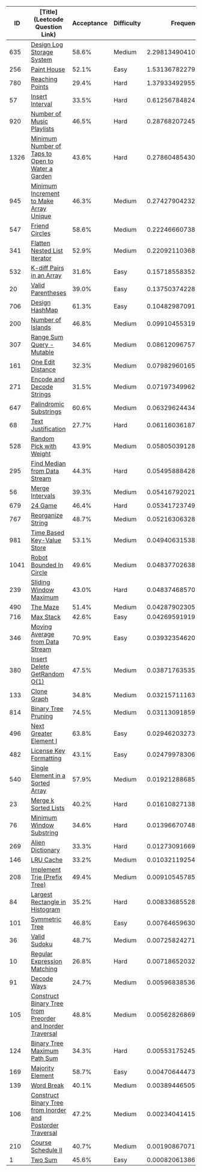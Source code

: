 |ID|[Title](Leetcode Question Link)|Acceptance|Difficulty|Frequency|
|----|-----|----|---|---|
|635|[Design Log Storage System]( https://leetcode.com/problems/design-log-storage-system)|58.6%|Medium|2.2981349041046517|
|256|[Paint House]( https://leetcode.com/problems/paint-house)|52.1%|Easy|1.5313678227960323|
|780|[Reaching Points]( https://leetcode.com/problems/reaching-points)|29.4%|Hard|1.3793349295510802|
|57|[Insert Interval]( https://leetcode.com/problems/insert-interval)|33.5%|Hard|0.6125678482424609|
|920|[Number of Music Playlists]( https://leetcode.com/problems/number-of-music-playlists)|46.5%|Hard|0.2876820724517809|
|1326|[Minimum Number of Taps to Open to Water a Garden]( https://leetcode.com/problems/minimum-number-of-taps-to-open-to-water-a-garden)|43.6%|Hard|0.2786048543006643|
|945|[Minimum Increment to Make Array Unique]( https://leetcode.com/problems/minimum-increment-to-make-array-unique)|46.3%|Medium|0.27427904232444056|
|547|[Friend Circles]( https://leetcode.com/problems/friend-circles)|58.6%|Medium|0.22246660738239243|
|341|[Flatten Nested List Iterator]( https://leetcode.com/problems/flatten-nested-list-iterator)|52.9%|Medium|0.2209211036876481|
|532|[K-diff Pairs in an Array]( https://leetcode.com/problems/k-diff-pairs-in-an-array)|31.6%|Easy|0.15718558352241233|
|20|[Valid Parentheses]( https://leetcode.com/problems/valid-parentheses)|39.0%|Easy|0.13750374228546985|
|706|[Design HashMap]( https://leetcode.com/problems/design-hashmap)|61.3%|Easy|0.10482987091202353|
|200|[Number of Islands]( https://leetcode.com/problems/number-of-islands)|46.8%|Medium|0.09910455319823885|
|307|[Range Sum Query - Mutable]( https://leetcode.com/problems/range-sum-query-mutable)|34.6%|Medium|0.08612096757681667|
|161|[One Edit Distance]( https://leetcode.com/problems/one-edit-distance)|32.3%|Medium|0.07982960165248484|
|271|[Encode and Decode Strings]( https://leetcode.com/problems/encode-and-decode-strings)|31.5%|Medium|0.07197349962508924|
|647|[Palindromic Substrings]( https://leetcode.com/problems/palindromic-substrings)|60.6%|Medium|0.06329624434241725|
|68|[Text Justification]( https://leetcode.com/problems/text-justification)|27.7%|Hard|0.06116036187169583|
|528|[Random Pick with Weight]( https://leetcode.com/problems/random-pick-with-weight)|43.9%|Medium|0.05805039128849884|
|295|[Find Median from Data Stream]( https://leetcode.com/problems/find-median-from-data-stream)|44.3%|Hard|0.05495888428075748|
|56|[Merge Intervals]( https://leetcode.com/problems/merge-intervals)|39.3%|Medium|0.054167920212564245|
|679|[24 Game]( https://leetcode.com/problems/24-game)|46.4%|Hard|0.05341723749698583|
|767|[Reorganize String]( https://leetcode.com/problems/reorganize-string)|48.7%|Medium|0.05216306328458592|
|981|[Time Based Key-Value Store]( https://leetcode.com/problems/time-based-key-value-store)|53.1%|Medium|0.049406315387071284|
|1041|[Robot Bounded In Circle]( https://leetcode.com/problems/robot-bounded-in-circle)|49.6%|Medium|0.0483770263821056|
|239|[Sliding Window Maximum]( https://leetcode.com/problems/sliding-window-maximum)|43.0%|Hard|0.0483746857022364|
|490|[The Maze]( https://leetcode.com/problems/the-maze)|51.4%|Medium|0.04287902305923364|
|716|[Max Stack]( https://leetcode.com/problems/max-stack)|42.6%|Easy|0.042695919196489414|
|346|[Moving Average from Data Stream]( https://leetcode.com/problems/moving-average-from-data-stream)|70.9%|Easy|0.03932354620391436|
|380|[Insert Delete GetRandom O(1)]( https://leetcode.com/problems/insert-delete-getrandom-o1)|47.5%|Medium|0.038717635350707984|
|133|[Clone Graph]( https://leetcode.com/problems/clone-graph)|34.8%|Medium|0.03215711163453134|
|814|[Binary Tree Pruning]( https://leetcode.com/problems/binary-tree-pruning)|74.5%|Medium|0.03113091859517317|
|496|[Next Greater Element I]( https://leetcode.com/problems/next-greater-element-i)|63.8%|Easy|0.029462032730316202|
|482|[License Key Formatting]( https://leetcode.com/problems/license-key-formatting)|43.1%|Easy|0.024799783060416587|
|540|[Single Element in a Sorted Array]( https://leetcode.com/problems/single-element-in-a-sorted-array)|57.9%|Medium|0.0192128868599912|
|23|[Merge k Sorted Lists]( https://leetcode.com/problems/merge-k-sorted-lists)|40.2%|Hard|0.016108271385328228|
|76|[Minimum Window Substring]( https://leetcode.com/problems/minimum-window-substring)|34.6%|Hard|0.013966707481708198|
|269|[Alien Dictionary]( https://leetcode.com/problems/alien-dictionary)|33.3%|Hard|0.012730916694039954|
|146|[LRU Cache]( https://leetcode.com/problems/lru-cache)|33.2%|Medium|0.010321192540274932|
|208|[Implement Trie (Prefix Tree)]( https://leetcode.com/problems/implement-trie-prefix-tree)|49.4%|Medium|0.009105457856626612|
|84|[Largest Rectangle in Histogram]( https://leetcode.com/problems/largest-rectangle-in-histogram)|35.2%|Hard|0.00833685528906183|
|101|[Symmetric Tree]( https://leetcode.com/problems/symmetric-tree)|46.8%|Easy|0.007646596306528098|
|36|[Valid Sudoku]( https://leetcode.com/problems/valid-sudoku)|48.7%|Medium|0.007258242715805398|
|10|[Regular Expression Matching]( https://leetcode.com/problems/regular-expression-matching)|26.8%|Hard|0.0071865203293987245|
|91|[Decode Ways]( https://leetcode.com/problems/decode-ways)|24.7%|Medium|0.005968385368349129|
|105|[Construct Binary Tree from Preorder and Inorder Traversal]( https://leetcode.com/problems/construct-binary-tree-from-preorder-and-inorder-traversal)|48.8%|Medium|0.005628268691614718|
|124|[Binary Tree Maximum Path Sum]( https://leetcode.com/problems/binary-tree-maximum-path-sum)|34.3%|Hard|0.005531752454833179|
|169|[Majority Element]( https://leetcode.com/problems/majority-element)|58.7%|Easy|0.004706444738837472|
|139|[Word Break]( https://leetcode.com/problems/word-break)|40.1%|Medium|0.003894465052690167|
|106|[Construct Binary Tree from Inorder and Postorder Traversal]( https://leetcode.com/problems/construct-binary-tree-from-inorder-and-postorder-traversal)|47.2%|Medium|0.00234041415121758|
|210|[Course Schedule II]( https://leetcode.com/problems/course-schedule-ii)|40.7%|Medium|0.0019086707135282834|
|1|[Two Sum]( https://leetcode.com/problems/two-sum)|45.6%|Easy|0.0008206138651873125|
